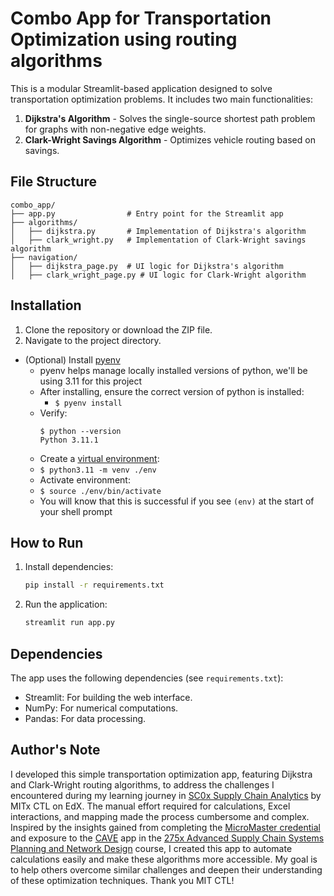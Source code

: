 # Combo App for Transportation Optimization using routing algorithms

This is a modular Streamlit-based application designed to solve transportation optimization problems. It includes two main functionalities:

1. **Dijkstra's Algorithm** - Solves the single-source shortest path problem for graphs with non-negative edge weights.
2. **Clark-Wright Savings Algorithm** - Optimizes vehicle routing based on savings.

## File Structure
```
combo_app/
├── app.py                # Entry point for the Streamlit app
├── algorithms/
│   ├── dijkstra.py       # Implementation of Dijkstra's algorithm
│   ├── clark_wright.py   # Implementation of Clark-Wright savings algorithm
├── navigation/
│   ├── dijkstra_page.py  # UI logic for Dijkstra's algorithm
│   ├── clark_wright_page.py # UI logic for Clark-Wright algorithm
```

## Installation
1. Clone the repository or download the ZIP file.
2. Navigate to the project directory.

- (Optional) Install [pyenv](https://github.com/pyenv/pyenv#installation)
  - pyenv helps manage locally installed versions of python, we'll be using 3.11 for this project
  - After installing, ensure the correct version of python is installed:
    - `$ pyenv install`
  - Verify:
    ```shell
    $ python --version
    Python 3.11.1
    ```
   - Create a [virtual environment](https://docs.python.org/3/library/venv.html#creating-virtual-environments):
   - `$ python3.11 -m venv ./env`
   - Activate environment:
   - `$ source ./env/bin/activate`
   - You will know that this is successful if you see `(env)` at the start of your shell prompt

## How to Run
1. Install dependencies:
   ```bash
   pip install -r requirements.txt
   ```
2. Run the application:
   ```bash
   streamlit run app.py
   ```

## Dependencies
The app uses the following dependencies (see `requirements.txt`):
- Streamlit: For building the web interface.
- NumPy: For numerical computations.
- Pandas: For data processing.

## Author's Note
I developed this simple transportation optimization app, featuring Dijkstra and Clark-Wright routing algorithms, to address the challenges I encountered during my learning journey in [SC0x Supply Chain Analytics](https://www.edx.org/learn/supply-chain-design/massachusetts-institute-of-technology-supply-chain-analytics) by MITx CTL on EdX. The manual effort required for calculations, Excel interactions, and mapping made the process cumbersome and complex. Inspired by the insights gained from completing the [MicroMaster credential](https://ctl.mit.edu/education/online-education/mitx-micromastersr-program-supply-chain-management) and exposure to the [CAVE](https://sc-design.mitcave.com/) app in the [275x Advanced Supply Chain Systems Planning and Network Design](https://ctl.mit.edu/education/online-education/advanced-supply-chain-systems-planning-and-network-design-scm-275x) course, I created this app to automate calculations easily and make these algorithms more accessible. My goal is to help others overcome similar challenges and deepen their understanding of these optimization techniques. Thank you MIT CTL!
